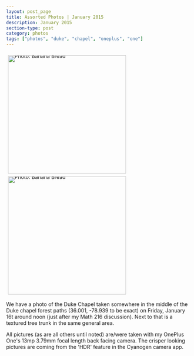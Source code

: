 ```yaml
---
layout: post_page
title: Assorted Photos | January 2015
description: January 2015
section-type: post
category: photos
tags: ["photos", "duke", "chapel", "oneplus", "one"]
---
```



<div style="line-height:0;padding:4px 0 0 1px;">
<a href="http://i.imgur.com/FasHZUi.jpg" style="display:inline-block;margin:3px;text-decoration:none;"> 
<img alt="Photo: Banana Bread" height="321" src="http://i.imgur.com/FasHZUi.jpg" title="Banana Bread" width="321" style="padding:1px;">
</a>
<a href="http://i.imgur.com/ORydN8O.jpg" style="display:inline-block;margin:3px;text-decoration:none;"> 
<img alt="Photo: Banana Bread" height="321" src="http://i.imgur.com/ORydN8O.jpg" title="Banana Bread" width="321" style="padding:1px;">
</a>
</div>

We have a photo of the Duke Chapel taken somewhere in the middle of the Duke chapel forest paths (36.001, -78.939 to be exact) on Friday, January 16t around noon (just after my Math 216 discussion). Next to that is a textured tree trunk in the same general area.

All pictures (as are all others until noted) are/were taken with my OnePlus One's 13mp 3.79mm focal length back facing camera. The crisper looking pictures are coming from the 'HDR' feature in the Cyanogen camera app. 



